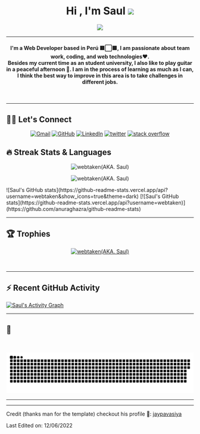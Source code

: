 <h1 align="center">Hi , I'm Saul <img src="https://media.giphy.com/media/hvRJCLFzcasrR4ia7z/giphy.gif" width="35"></h1>
<p align="center">
  <a href="https://github.com/webtaken"><img src="https://readme-typing-svg.herokuapp.com?lines=Web+Developer;NextJS%20|%20TailwindCSS%20|%20Golang%20|%20React%20;Always%20learning%20new%20things;Whatsapp%20Cloud%20API%20Developer&center=true&width=500&height=50"></a>
</p>
<hr/>
<!-- I am a Junior at Fr. CRCE pursuing B.E. in CSE. I like to Code, Design, Innovate and Experiment. I am an enthusiastic and a social person who loves to take up new challenges and learn new skills. I love meeting new people, exchanging ideas and spreading knowledge and positivity. -->

<h4 align="center">
I'm a Web Developer based in Perú 🟥⬜🟥, I am passionate about team work, coding, and web technologies❤️. <br />
	Besides my current time as an student university, I also like to play guitar in a peaceful afternoon 🎸. I am in the process of learning as much as I can, I think the best way to improve in this area is to take challenges in different jobs.
</h4>
<br>
<!--<div align="center">
  <a href="https://open.spotify.com/user/6s6pbtefezpookh8gwnkko15v">
    <img src="https://readme-spotify-tingz.vercel.app/api/now-playing">
  </a>
</div> -->
<hr/> 

## 🙋‍♀️ Let's Connect
<p align="center">
  <!-- <a href=""><img src="https://img.icons8.com/bubbles/50/000000/web.png" alt="Website"/></a> -->
	<a href="mailto:luckly083@gmail.com"><img src="https://img.icons8.com/bubbles/50/000000/gmail.png" title='Gmail' alt="Gmail"/></a>
	<a href="https://github.com/webtaken"><img src="https://img.icons8.com/bubbles/50/000000/github.png" title='GitHub' alt="GitHub"/></a>
	<a href="https://www.linkedin.com/in/saul-rojas-6885b1188/"><img src="https://img.icons8.com/bubbles/50/000000/linkedin.png" title='LinkedIn' alt="LinkedIn"/></a>
	<a href="https://twitter.com/node_srojas1"><img src="https://img.icons8.com/bubbles/50/000000/twitter-circled.png" title='Twitter' alt="twitter"/></a>
	<a href="https://stackoverflow.com/users/7872942/saul-rojas"><img src="https://img.icons8.com/bubbles/50/000000/module.png" title='Stack Overflow' alt="stack overflow"/></a>
	<!-- <a href=""><img src="https://img.icons8.com/bubbles/50/000000/instagram.png" alt="Instagram"/></a>
	<a href=""><img src="https://img.icons8.com/bubbles/50/000000/youtube.png" alt="Youtube"/></a> -->
	
</p>

## 🔥 Streak Stats & Languages
<p align="center"><img src="https://github-readme-streak-stats.herokuapp.com/?user=webtaken&theme=algolia" alt="webtaken(AKA. Saul)" /></p>
<p align="center"><img src="https://github-readme-stats.vercel.app/api/top-langs/?username=webtaken&theme=algolia&layout=compact" alt="webtaken(AKA. Saul)" /></p>
![Saul's GitHub stats](https://github-readme-stats.vercel.app/api?username=webtaken&show_icons=true&theme=dark)
[![Saul's GitHub stats](https://github-readme-stats.vercel.app/api?username=webtaken)](https://github.com/anuraghazra/github-readme-stats)
<br>
<hr/>

## 🏆 Trophies
<p align="center"> <a href="https://github.com/webtaken"><img
      src="https://github-profile-trophy.vercel.app/?username=webtaken&row=1&column=3&theme=algolia" alt="webtaken(AKA. Saul)" /></a>  </p>

<!-- algolia -->
<br>
<hr/>

## ⚡ Recent GitHub Activity
<a href="https://github.com/webtaken"><img alt="Saul's Activity Graph" src="https://activity-graph.herokuapp.com/graph?username=webtaken&custom_title=Saul's%20Contribution%20Graph&theme=react-dark" /></a>


<hr/>

## 🐍
  <br>
  <p align="center">
  <img src="https://raw.githubusercontent.com/jaypavasiya/jaypavasiya/output/github-contribution-grid-snake-dark.svg" alt="snake"></center>
</p>

<hr/>



----
Credit (thanks man for the template) checkout his profile 👀: [jaypavasiya](https://github.com/jaypavasiya)

Last Edited on: 12/06/2022
